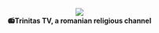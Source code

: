 <div align="center">
  <img src="https://please.go-get-a.life/5uCm5P8o7.png"><br>
  <b>📻Trinitas TV, a romanian religious channel</b><br><br>
